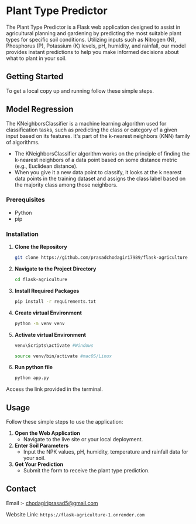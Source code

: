 # Plant Type Predictor

The Plant Type Predictor is a Flask web application designed to assist in agricultural planning and gardening by predicting the most suitable plant types for specific soil conditions. Utilizing inputs such as Nitrogen (N), Phosphorus (P), Potassium (K) levels, pH, humidity, and rainfall, our model provides instant predictions to help you make informed decisions about what to plant in your soil.

## Getting Started

To get a local copy up and running follow these simple steps.

## Model Regression

The KNeighborsClassifier is a machine learning algorithm used for classification tasks, such as predicting the class or category of a given input based on its features. It's part of the k-nearest neighbors (KNN) family of algorithms.
- The KNeighborsClassifier algorithm works on the principle of finding the k-nearest neighbors of a data point based on some distance metric (e.g., Euclidean distance).
- When you give it a new data point to classify, it looks at the k nearest data points in the training dataset and assigns the class label based on the majority class among those neighbors.

### Prerequisites

- Python
- pip

### Installation

1. **Clone the Repository**
    ```sh
    git clone https://github.com/prasadchodagiri7989/flask-agriculture
    ```
2. **Navigate to the Project Directory**
    ```sh
    cd flask-agriculture
    ```
3. **Install Required Packages**
    ```sh
    pip install -r requirements.txt
    ```
4. **Create virtual Environment**
    ```sh
    python -m venv venv
    ```
5. **Activate virtual Environment**
    ```sh
    venv\Scripts\activate #Windows
    
    source venv/bin/activate #macOS/Linux
    ```
6. **Run python file**
    ```sh
    python app.py
    ```
Access the link provided in the terminal.
    
## Usage

Follow these simple steps to use the application:

1. **Open the Web Application**
   - Navigate to the live site or your local deployment.
2. **Enter Soil Parameters**
   - Input the NPK values, pH, humidity, temperature and rainfall data for your soil.
3. **Get Your Prediction**
   - Submit the form to receive the plant type prediction.



## Contact

Email :- chodagiriprasad5@gmail.com

Website Link: `https://flask-agriculture-1.onrender.com`

